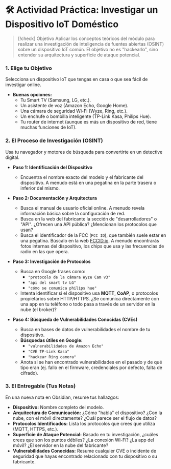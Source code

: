 # 🛠️ Actividad Práctica: Investigar un Dispositivo IoT Doméstico

> [!check] Objetivo
> Aplicar los conceptos teóricos del módulo para realizar una investigación de inteligencia de fuentes abiertas (OSINT) sobre un dispositivo IoT común. El objetivo no es "hackearlo", sino entender su arquitectura y superficie de ataque potencial.

### 1. Elige tu Objetivo

Selecciona un dispositivo IoT que tengas en casa o que sea fácil de investigar online.
-   **Buenas opciones:**
    -   Tu Smart TV (Samsung, LG, etc.).
    -   Un asistente de voz (Amazon Echo, Google Home).
    -   Una cámara de seguridad Wi-Fi (Wyze, Ring, etc.).
    -   Un enchufe o bombilla inteligente (TP-Link Kasa, Philips Hue).
    -   Tu router de internet (aunque es más un dispositivo de red, tiene muchas funciones de IoT).

### 2. El Proceso de Investigación (OSINT)

Usa tu navegador y motores de búsqueda para convertirte en un detective digital.

-   **Paso 1: Identificación del Dispositivo**
    -   Encuentra el nombre exacto del modelo y el fabricante del dispositivo. A menudo está en una pegatina en la parte trasera o inferior del mismo.

-   **Paso 2: Documentación y Arquitectura**
    -   Busca el manual de usuario oficial online. A menudo revela información básica sobre la configuración de red.
    -   Busca en la web del fabricante la sección de "desarrolladores" o "API". ¿Ofrecen una API pública? ¿Mencionan los protocolos que usan?
    -   Busca el identificador de la FCC (`FCC ID`), que también suele estar en una pegatina. Búscalo en la web [FCCID.io](https://fccid.io/). A menudo encontrarás fotos internas del dispositivo, los chips que usa y las frecuencias de radio en las que opera.

-   **Paso 3: Investigación de Protocolos**
    -   Busca en Google frases como:
        -   `"protocolo de la cámara Wyze Cam v3"`
        -   `"api del smart tv LG"`
        -   `"cómo se comunica philips hue"`
    -   Intenta identificar si el dispositivo usa **MQTT**, **CoAP**, o protocolos propietarios sobre HTTP/HTTPS. ¿Se comunica directamente con una app en tu teléfono o todo pasa a través de un servidor en la nube (el broker)?

-   **Paso 4: Búsqueda de Vulnerabilidades Conocidas (CVEs)**
    -   Busca en bases de datos de vulnerabilidades el nombre de tu dispositivo.
    -   **Búsquedas útiles en Google:**
        -   `"vulnerabilidades de Amazon Echo"`
        -   `"CVE TP-Link Kasa"`
        -   `"hackear Ring camera"`
    -   Anota si se han encontrado vulnerabilidades en el pasado y de qué tipo eran (ej. fallo en el firmware, credenciales por defecto, falta de cifrado).

### 3. El Entregable (Tus Notas)

En una nueva nota en Obsidian, resume tus hallazgos:
-   **Dispositivo:** Nombre completo del modelo.
-   **Arquitectura de Comunicación:** ¿Cómo "habla" el dispositivo? ¿Con la nube, con el móvil directamente? ¿Cuál parece ser el flujo de datos?
-   **Protocolos Identificados:** Lista los protocolos que crees que utiliza (MQTT, HTTPS, etc.).
-   **Superficie de Ataque Potencial:** Basado en tu investigación, ¿cuáles crees que son los puntos débiles? ¿La conexión Wi-Fi? ¿La app del móvil? ¿El servidor en la nube del fabricante?
-   **Vulnerabilidades Conocidas:** Resume cualquier CVE o incidente de seguridad que hayas encontrado relacionado con tu dispositivo o su fabricante.